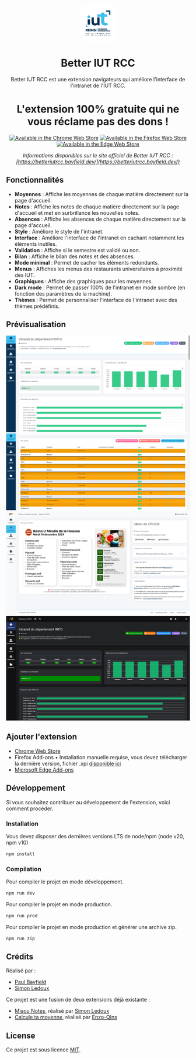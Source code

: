 <div align="center">

<img src="assets/img/logo.png" alt="IUT RCC" width="100" height="100" style="border-radius:20px"/>

# Better IUT RCC

Better IUT RCC est une extension navigateurs qui améliore l'interface de l'intranet de l'IUT RCC.

# L'extension 100% gratuite qui ne vous réclame pas des dons !

<a href="https://chromewebstore.google.com/detail/better-iut-rcc/jofahdhjofjoackgkaodimfhnbfkgnbj" target="_blank"><img src="https://developer.chrome.com/static/docs/webstore/branding/image/206x58-chrome-web-bcb82d15b2486.png" alt="Available in the Chrome Web Store"></a>
<a href="https://github.com/PaulBayfield/Better-IUT-RCC/releases/latest" target="_blank"><img src="https://blog.mozilla.org/addons/files/2015/11/get-the-addon.png" alt="Available in the Firefox Web Store"></a>
<a href="https://microsoftedge.microsoft.com/addons/detail/leknkclokgeajllkbhnldadkapjmlhhf" target="_blank"><img src="https://user-images.githubusercontent.com/78568641/212470539-dd4d22a0-3af8-4fa7-9671-6df5b2e26a70.png" alt="Available in the Edge Web Store"></a>

*Informations disponibles sur le site officiel de Better IUT RCC :<br>[https://betteriutrcc.bayfield.dev/](https://betteriutrcc.bayfield.dev/)*

</div>


## Fonctionnalités

- **Moyennes** : Affiche les moyennes de chaque matière directement sur la page d'accueil.
- **Notes** : Affiche les notes de chaque matière directement sur la page d'accueil et met en surbrillance les nouvelles notes.
- **Absences** : Affiche les absences de chaque matière directement sur la page d'accueil.
- **Style** : Améliore le style de l'intranet.
- **Interface** : Améliore l'interface de l'intranet en cachant notamment les éléments inutiles.
- **Validation** : Affiche si le semestre est validé ou non.
- **Bilan** : Affiche le bilan des notes et des absences.
- **Mode minimal** : Permet de cacher les éléments redondants.
- **Menus** : Affiches les menus des restaurants universitaires à proximité des IUT.
- **Graphiques** : Affiche des graphiques pour les moyennes.
- **Dark mode** : Permet de passer 100% de l'intranet en mode sombre (en fonction des paramètres de la machine).
- **Thèmes** : Permet de personnaliser l'interface de l'intranet avec des thèmes prédéfinis.


## Prévisualisation

![homepage](./assets/preview/homepage.png)
![grades](./assets/preview/grades.png)
![crous](./assets/preview/crous.png)
![darkmode](./assets/preview/darkmode.png)


## Ajouter l'extension

- [Chrome Web Store](https://chrome.google.com/webstore/detail/better-iut-rcc/jofahdhjofjoackgkaodimfhnbfkgnbj)
- Firefox Add-ons • Installation manuelle requise, vous devez télécharger la dernière version, fichier .xpi [disponible ici](https://github.com/PaulBayfield/Better-IUT-RCC/releases/latest)
- [Microsoft Edge Add-ons](https://microsoftedge.microsoft.com/addons/detail/leknkclokgeajllkbhnldadkapjmlhhf)

## Développement

Si vous souhaitez contribuer au développement de l'extension, voici comment procéder.

### Installation

Vous devez disposer des dernières versions LTS de node/npm (node v20, npm v10)

```bash
npm install
```

### Compilation

Pour compiler le projet en mode développement.

```bash
npm run dev
```

Pour compiler le projet en mode production.

```bash
npm run prod
```

Pour compiler le projet en mode production et générer une archive zip.

```bash
npm run zip
```

## Crédits

Réalisé par :
- [Paul Bayfield](https://github.com/PaulBayfield)
- [Simon Ledoux](https://github.com/simon511000)

Ce projet est une fusion de deux extensions déjà existante : 
- [Miaou Notes](https://github.com/simon511000/MiaouNotes), réalisé par [Simon Ledoux](https://github.com/simon511000)
- [Calcule ta moyenne](https://github.com/Enzo-Qlns/Iut-mark-calculator), réalisé par [Enzo-Qlns](https://github.com/Enzo-Qlns/Iut-mark-calculator)

## License

Ce projet est sous licence [MIT](/LICENSE).
